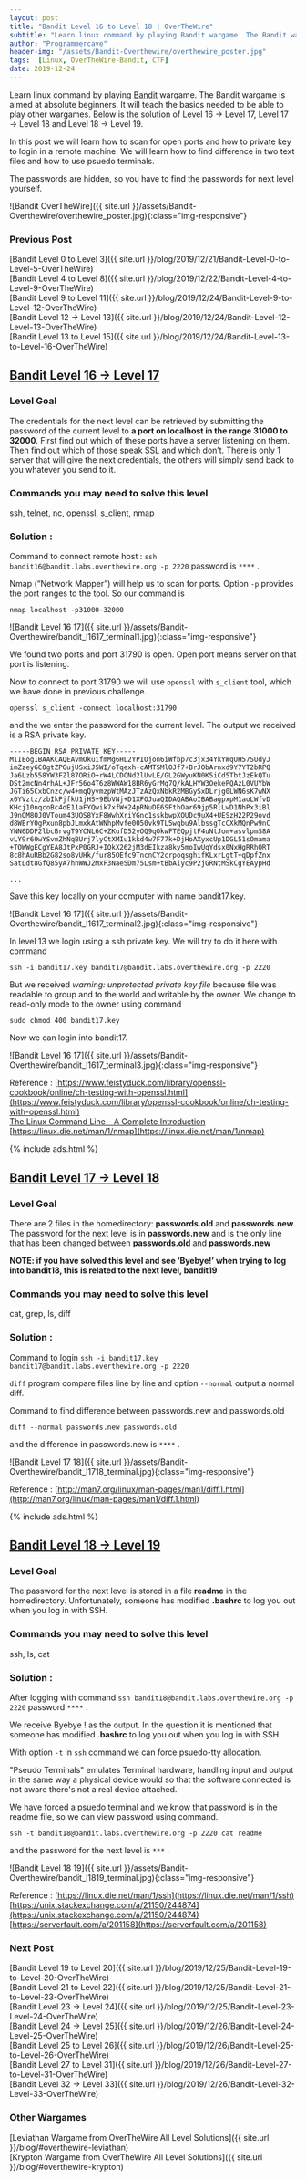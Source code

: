 ```yaml
---
layout: post
title: "Bandit Level 16 to Level 18 | OverTheWire"
subtitle: "Learn linux command by playing Bandit wargame. The Bandit wargame is aimed at absolute beginners. It will teach the basics needed to be able to play other wargames. Below is the solution of Level 16 → Level 17, Level 17 → Level 18 and Level 18 → Level 19. In this post we will learn how to scan for open ports and how to private key to login in a remote machine. We will learn how to find difference in two text files and how to use psuedo terminals. The passwords are hidden, so you have to find the passwords for next level yourself."
author: "Programmercave"
header-img: "/assets/Bandit-Overthewire/overthewire_poster.jpg"
tags:  [Linux, OverTheWire-Bandit, CTF]
date: 2019-12-24
---
```


Learn linux command by playing [Bandit](https://overthewire.org/wargames/bandit/) wargame. The Bandit wargame is aimed at absolute beginners. It will teach the basics needed to be able to play other wargames. Below is the solution of Level 16 → Level 17, Level 17 → Level 18 and Level 18 → Level 19. 

In this post we will learn how to scan for open ports and how to private key to login in a remote machine. We will learn how to find difference in two text files and how to use psuedo terminals. 

The passwords are hidden, so you have to find the passwords for next level yourself.

![Bandit OverTheWire]({{ site.url }}/assets/Bandit-Overthewire/overthewire_poster.jpg){:class="img-responsive"}

### Previous Post

[Bandit Level 0 to Level 3]({{ site.url }}/blog/2019/12/21/Bandit-Level-0-to-Level-5-OverTheWire)<br/>
[Bandit Level 4 to Level 8]({{ site.url }}/blog/2019/12/22/Bandit-Level-4-to-Level-9-OverTheWire)<br/>
[Bandit Level 9 to Level 11]({{ site.url }}/blog/2019/12/24/Bandit-Level-9-to-Level-12-OverTheWire)<br/>
[Bandit Level 12 → Level 13]({{ site.url }}/blog/2019/12/24/Bandit-Level-12-Level-13-OverTheWire)<br/>
[Bandit Level 13 to Level 15]({{ site.url }}/blog/2019/12/24/Bandit-Level-13-to-Level-16-OverTheWire)

## [Bandit Level 16 → Level 17](https://overthewire.org/wargames/bandit/bandit17.html)

### Level Goal

The credentials for the next level can be retrieved by submitting the password of the current level to **a port on localhost in the range 31000 to 32000**. First find out which of these ports have a server listening on them. Then find out which of those speak SSL and which don’t. There is only 1 server that will give the next credentials, the others will simply send back to you whatever you send to it.

### Commands you may need to solve this level

ssh, telnet, nc, openssl, s_client, nmap

### Solution :

Command to connect remote host : `ssh bandit16@bandit.labs.overthewire.org -p 2220` password is `****` .

Nmap (“Network Mapper”) will help us to scan for ports. Option `-p` provides the port ranges to the tool. So our command is
```
nmap localhost -p31000-32000 
```

![Bandit Level 16 17]({{ site.url }}/assets/Bandit-Overthewire/bandit_l1617_terminal1.jpg){:class="img-responsive"}

We found two ports and port 31790 is open. Open port means server on that port is listening.

Now to connect to port 31790 we will use `openssl` with `s_client` tool, which we have done in previous challenge.
```
openssl s_client -connect localhost:31790
```

and the we enter the password for the current level. The output we received is a RSA private key.
```
-----BEGIN RSA PRIVATE KEY-----
MIIEogIBAAKCAQEAvmOkuifmMg6HL2YPIOjon6iWfbp7c3jx34YkYWqUH57SUdyJ
imZzeyGC0gtZPGujUSxiJSWI/oTqexh+cAMTSMlOJf7+BrJObArnxd9Y7YT2bRPQ
Ja6Lzb558YW3FZl87ORiO+rW4LCDCNd2lUvLE/GL2GWyuKN0K5iCd5TbtJzEkQTu
DSt2mcNn4rhAL+JFr56o4T6z8WWAW18BR6yGrMq7Q/kALHYW3OekePQAzL0VUYbW
JGTi65CxbCnzc/w4+mqQyvmzpWtMAzJTzAzQxNbkR2MBGySxDLrjg0LWN6sK7wNX
x0YVztz/zbIkPjfkU1jHS+9EbVNj+D1XFOJuaQIDAQABAoIBABagpxpM1aoLWfvD
KHcj10nqcoBc4oE11aFYQwik7xfW+24pRNuDE6SFthOar69jp5RlLwD1NhPx3iBl
J9nOM8OJ0VToum43UOS8YxF8WwhXriYGnc1sskbwpXOUDc9uX4+UESzH22P29ovd
d8WErY0gPxun8pbJLmxkAtWNhpMvfe0050vk9TL5wqbu9AlbssgTcCXkMQnPw9nC
YNN6DDP2lbcBrvgT9YCNL6C+ZKufD52yOQ9qOkwFTEQpjtF4uNtJom+asvlpmS8A
vLY9r60wYSvmZhNqBUrj7lyCtXMIu1kkd4w7F77k+DjHoAXyxcUp1DGL51sOmama
+TOWWgECgYEA8JtPxP0GRJ+IQkX262jM3dEIkza8ky5moIwUqYdsx0NxHgRRhORT
8c8hAuRBb2G82so8vUHk/fur85OEfc9TncnCY2crpoqsghifKLxrLgtT+qDpfZnx
SatLdt8GfQ85yA7hnWWJ2MxF3NaeSDm75Lsm+tBbAiyc9P2jGRNtMSkCgYEAypHd

...
```

Save this key locally on your computer with name bandit17.key.

![Bandit Level 16 17]({{ site.url }}/assets/Bandit-Overthewire/bandit_l1617_terminal2.jpg){:class="img-responsive"}


In level 13 we login using a ssh private key. We will try to do it here with command
```
ssh -i bandit17.key bandit17@bandit.labs.overthewire.org -p 2220
```

But we received *warning: unprotected private key file* because file was readable to group and to the world and writable by the owner. We change to read-only mode to the owner using command  
```
sudo chmod 400 bandit17.key
```

Now we can login into bandit17.

![Bandit Level 16 17]({{ site.url }}/assets/Bandit-Overthewire/bandit_l1617_terminal3.jpg){:class="img-responsive"}


Reference : [https://www.feistyduck.com/library/openssl-cookbook/online/ch-testing-with-openssl.html](https://www.feistyduck.com/library/openssl-cookbook/online/ch-testing-with-openssl.html)<br/>
[The Linux Command Line – A Complete Introduction](https://amzn.to/2PDVmZz)<br/>
[https://linux.die.net/man/1/nmap](https://linux.die.net/man/1/nmap)<br/>

{% include ads.html %}<br/>

## [Bandit Level 17 → Level 18](https://overthewire.org/wargames/bandit/bandit18.html)

### Level Goal

There are 2 files in the homedirectory: **passwords.old** and **passwords.new**. The password for the next level is in **passwords.new** and is the only line that has been changed between **passwords.old** and **passwords.new**

**NOTE: if you have solved this level and see ‘Byebye!’ when trying to log into bandit18, this is related to the next level, bandit19**

### Commands you may need to solve this level

cat, grep, ls, diff

### Solution :

Command to login `ssh -i bandit17.key bandit17@bandit.labs.overthewire.org -p 2220`

`diff` program compare files line by line and option `--normal` output a normal diff.

Command to find difference between passwords.new and passwords.old
```
diff --normal passwords.new passwords.old 
```

and the difference in passwords.new is `****` . 

![Bandit Level 17 18]({{ site.url }}/assets/Bandit-Overthewire/bandit_l1718_terminal.jpg){:class="img-responsive"}

Reference : [http://man7.org/linux/man-pages/man1/diff.1.html](http://man7.org/linux/man-pages/man1/diff.1.html)

{% include ads.html %}<br/>

## [Bandit Level 18 → Level 19](https://overthewire.org/wargames/bandit/bandit19.html)

### Level Goal

The password for the next level is stored in a file **readme** in the homedirectory. Unfortunately, someone has modified **.bashrc** to log you out when you log in with SSH.

### Commands you may need to solve this level

ssh, ls, cat

### Solution : 

After logging with command `ssh bandit18@bandit.labs.overthewire.org -p 2220` password `****` .

We receive Byebye ! as the output. In the question it is mentioned that someone has modified **.bashrc** to log you out when you log in with SSH.

With option `-t` in `ssh` command we can force psuedo-tty allocation. 

"Pseudo Terminals" emulates Terminal hardware, handling input and output in the same way a physical device would so that the software connected is not aware there's not a real device attached.

We have forced a psuedo terminal and we know that password is in the readme file, so we can view password using command.
```
ssh -t bandit18@bandit.labs.overthewire.org -p 2220 cat readme
```

and the password for the next level is `***` .

![Bandit Level 18 19]({{ site.url }}/assets/Bandit-Overthewire/bandit_l1819_terminal.jpg){:class="img-responsive"}

Reference : [https://linux.die.net/man/1/ssh](https://linux.die.net/man/1/ssh)<br/>
[https://unix.stackexchange.com/a/21150/244874](https://unix.stackexchange.com/a/21150/244874)<br/>
[https://serverfault.com/a/201158](https://serverfault.com/a/201158)

### Next Post

[Bandit Level 19 to Level 20]({{ site.url }}/blog/2019/12/25/Bandit-Level-19-to-Level-20-OverTheWire)<br/>
[Bandit Level 21 to Level 22]({{ site.url }}/blog/2019/12/25/Bandit-Level-21-to-Level-23-OverTheWire)
<br/>
[Bandit Level 23 → Level 24]({{ site.url }}/blog/2019/12/25/Bandit-Level-23-Level-24-OverTheWire)<br/>
[Bandit Level 24 → Level 25]({{ site.url }}/blog/2019/12/26/Bandit-Level-24-Level-25-OverTheWire)<br/>
[Bandit Level 25 to Level 26]({{ site.url }}/blog/2019/12/26/Bandit-Level-25-to-Level-26-OverTheWire)<br/>
[Bandit Level 27 to Level 31]({{ site.url }}/blog/2019/12/26/Bandit-Level-27-to-Level-31-OverTheWire)<br/>
[Bandit Level 32 → Level 33]({{ site.url }}/blog/2019/12/26/Bandit-Level-32-Level-33-OverTheWire)<br/>

### Other Wargames
[Leviathan Wargame from OverTheWire All Level Solutions]({{ site.url }}/blog/#overthewire-leviathan)<br/> 
[Krypton Wargame from OverTheWire All Level Solutions]({{ site.url }}/blog/#overthewire-krypton)<br/>
